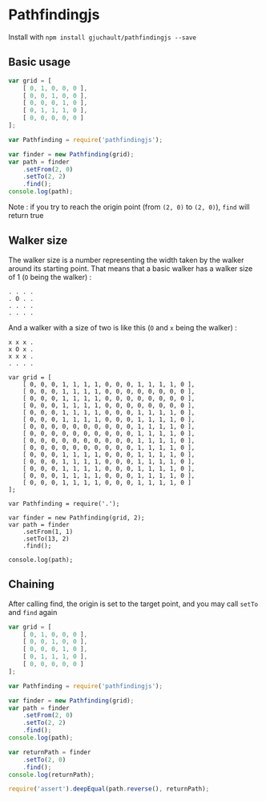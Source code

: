 # Pathfindingjs

Install with `npm install gjuchault/pathfindingjs --save`

## Basic usage

```js
var grid = [
    [ 0, 1, 0, 0, 0 ],
    [ 0, 0, 1, 0, 0 ],
    [ 0, 0, 0, 1, 0 ],
    [ 0, 1, 1, 1, 0 ],
    [ 0, 0, 0, 0, 0 ]
];

var Pathfinding = require('pathfindingjs');

var finder = new Pathfinding(grid);
var path = finder
    .setFrom(2, 0)
    .setTo(2, 2)
    .find();
console.log(path);
```

Note : if you try to reach the origin point (from `(2, 0)` to `(2, 0)`), `find` will return true

## Walker size

The walker size is a number representing the width taken by the walker around its starting point.
That means that a basic walker has a walker size of 1 (`O` being the walker) :
```
. . . .
. O . .
. . . .
. . . .
```

And a walker with a size of two is like this (`O` and `x` being the walker) :
```
x x x .
x O x .
x x x .
. . . .
```

```
var grid = [
    [ 0, 0, 0, 1, 1, 1, 1, 0, 0, 0, 1, 1, 1, 1, 0 ],
    [ 0, 0, 0, 1, 1, 1, 1, 0, 0, 0, 0, 0, 0, 0, 0 ],
    [ 0, 0, 0, 1, 1, 1, 1, 0, 0, 0, 0, 0, 0, 0, 0 ],
    [ 0, 0, 0, 1, 1, 1, 1, 0, 0, 0, 0, 0, 0, 0, 0 ],
    [ 0, 0, 0, 1, 1, 1, 1, 0, 0, 0, 1, 1, 1, 1, 0 ],
    [ 0, 0, 0, 1, 1, 1, 1, 0, 0, 0, 1, 1, 1, 1, 0 ],
    [ 0, 0, 0, 0, 0, 0, 0, 0, 0, 0, 1, 1, 1, 1, 0 ],
    [ 0, 0, 0, 0, 0, 0, 0, 0, 0, 0, 1, 1, 1, 1, 0 ],
    [ 0, 0, 0, 0, 0, 0, 0, 0, 0, 0, 1, 1, 1, 1, 0 ],
    [ 0, 0, 0, 0, 0, 0, 0, 0, 0, 0, 1, 1, 1, 1, 0 ],
    [ 0, 0, 0, 1, 1, 1, 1, 0, 0, 0, 1, 1, 1, 1, 0 ],
    [ 0, 0, 0, 1, 1, 1, 1, 0, 0, 0, 1, 1, 1, 1, 0 ],
    [ 0, 0, 0, 1, 1, 1, 1, 0, 0, 0, 1, 1, 1, 1, 0 ],
    [ 0, 0, 0, 1, 1, 1, 1, 0, 0, 0, 1, 1, 1, 1, 0 ],
    [ 0, 0, 0, 1, 1, 1, 1, 0, 0, 0, 1, 1, 1, 1, 0 ]
];

var Pathfinding = require('.');

var finder = new Pathfinding(grid, 2);
var path = finder
    .setFrom(1, 1)
    .setTo(13, 2)
    .find();

console.log(path);
```

## Chaining

After calling find, the origin is set to the target point, and you may call `setTo` and `find` again

```js
var grid = [
    [ 0, 1, 0, 0, 0 ],
    [ 0, 0, 1, 0, 0 ],
    [ 0, 0, 0, 1, 0 ],
    [ 0, 1, 1, 1, 0 ],
    [ 0, 0, 0, 0, 0 ]
];

var Pathfinding = require('pathfindingjs');

var finder = new Pathfinding(grid);
var path = finder
    .setFrom(2, 0)
    .setTo(2, 2)
    .find();
console.log(path);

var returnPath = finder
    .setTo(2, 0)
    .find();
console.log(returnPath);

require('assert').deepEqual(path.reverse(), returnPath);
```
